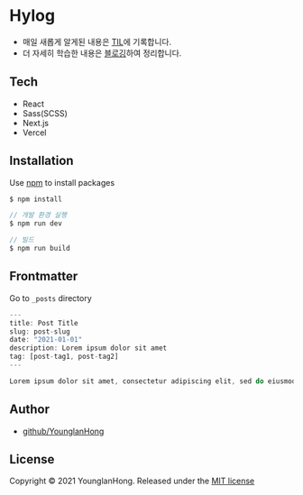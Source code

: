 # Hylog

* 매일 새롭게 알게된 내용은 [TIL](https://github.com/YounglanHong/TIL)에 기록합니다.
* 더 자세히 학습한 내용은 [블로깅](https://hylog.vercel.app/)하여 정리합니다.

## Tech

- React
- Sass(SCSS)
- Next.js
- Vercel

## Installation

Use [npm](https://docs.npmjs.com/) to install packages

```js
$ npm install

// 개발 환경 실행
$ npm run dev

// 빌드
$ npm run build
```

## Frontmatter

Go to `_posts` directory

```js
---
title: Post Title
slug: post-slug
date: "2021-01-01"
description: Lorem ipsum dolor sit amet
tag: [post-tag1, post-tag2]
---

Lorem ipsum dolor sit amet, consectetur adipiscing elit, sed do eiusmod tempor incididunt ut labore et dolore magna aliqua. Praesent elementum facilisis leo vel fringilla est ullamcorper eget. At imperdiet dui accumsan sit amet nulla facilities morbi tempus. Praesent elementum facilisis leo vel fringilla. Congue mauris rhoncus aenean vel. Egestas sed tempus urna et pharetra pharetra massa massa ultricies.
```

## Author

- [github/YounglanHong](https://github.com/YounglanHong)

## License

Copyright © 2021 YounglanHong. Released under the [MIT license](https://choosealicense.com/licenses/mit/)
